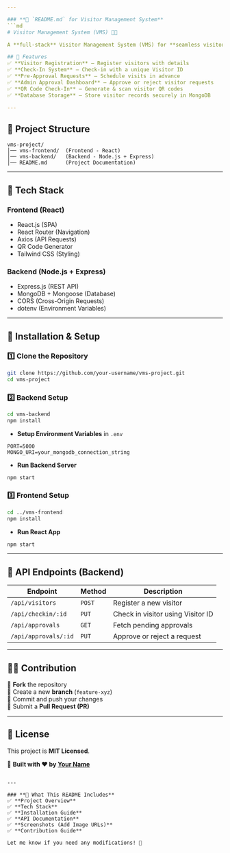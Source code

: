 ```yaml
---

### **📌 `README.md` for Visitor Management System**  
```md
# Visitor Management System (VMS) 🏢🚀

A **full-stack** Visitor Management System (VMS) for **seamless visitor check-ins, approvals, and tracking** in workplaces.  

## 🌟 Features
✅ **Visitor Registration** – Register visitors with details  
✅ **Check-In System** – Check-in with a unique Visitor ID  
✅ **Pre-Approval Requests** – Schedule visits in advance  
✅ **Admin Approval Dashboard** – Approve or reject visitor requests  
✅ **QR Code Check-In** – Generate & scan visitor QR codes  
✅ **Database Storage** – Store visitor records securely in MongoDB  

---
```


## 📂 Project Structure
```
vms-project/
│── vms-frontend/  (Frontend - React)
│── vms-backend/   (Backend - Node.js + Express)
│── README.md      (Project Documentation)
```

---

## 🚀 Tech Stack
### **Frontend (React)**
- React.js (SPA)
- React Router (Navigation)
- Axios (API Requests)
- QR Code Generator  
- Tailwind CSS (Styling)  

### **Backend (Node.js + Express)**
- Express.js (REST API)
- MongoDB + Mongoose (Database)
- CORS (Cross-Origin Requests)
- dotenv (Environment Variables)

---

## 🔧 Installation & Setup

### **1️⃣ Clone the Repository**
```bash
git clone https://github.com/your-username/vms-project.git
cd vms-project
```

### **2️⃣ Backend Setup**
```bash
cd vms-backend
npm install
```
- **Setup Environment Variables** in `.env`  
```env
PORT=5000
MONGO_URI=your_mongodb_connection_string
```
- **Run Backend Server**  
```bash
npm start
```

### **3️⃣ Frontend Setup**
```bash
cd ../vms-frontend
npm install
```
- **Run React App**  
```bash
npm start
```

---

## 📌 API Endpoints (Backend)
| Endpoint             | Method | Description                         |
|----------------------|--------|-------------------------------------|
| `/api/visitors`      | `POST` | Register a new visitor             |
| `/api/checkin/:id`  | `PUT`  | Check in visitor using Visitor ID  |
| `/api/approvals`     | `GET`  | Fetch pending approvals            |
| `/api/approvals/:id` | `PUT`  | Approve or reject a request        |

---

## 👨‍💻 Contribution
🔹 **Fork** the repository  
🔹 Create a new **branch** (`feature-xyz`)  
🔹 Commit and push your changes  
🔹 Submit a **Pull Request (PR)**  

---

## 📜 License
This project is **MIT Licensed**.  

🚀 **Built with ❤️ by [Your Name](https://github.com/your-username)**  
```

---

### **📌 What This README Includes**  
✅ **Project Overview**  
✅ **Tech Stack**  
✅ **Installation Guide**  
✅ **API Documentation**  
✅ **Screenshots (Add Image URLs)**  
✅ **Contribution Guide**  

Let me know if you need any modifications! 🚀
